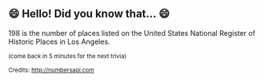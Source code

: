 ## :smile: Hello! Did you know that... :smile:
198 is the number of places listed on the United States National Register of Historic Places in Los Angeles.

<sup>(come back in 5 minutes for the next trivia)</sup>


<sup>Credits: http://numbersapi.com</sup>
